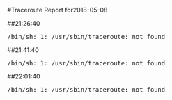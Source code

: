 #Traceroute Report for2018-05-08

##21:26:40

<p><pre><samp>/bin/sh: 1: /usr/sbin/traceroute: not found</samp></pre></p>

##21:41:40

<p><pre><samp>/bin/sh: 1: /usr/sbin/traceroute: not found</samp></pre></p>

##22:01:40

<p><pre><samp>/bin/sh: 1: /usr/sbin/traceroute: not found</samp></pre></p>

